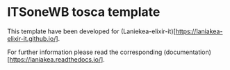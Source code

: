 ITSoneWB tosca template
=======================

This template have been developed for (Laniekea-elixir-it)[https://laniakea-elixir-it.github.io/].

For further information please read the corresponding (documentation)[https://laniakea.readthedocs.io/].
